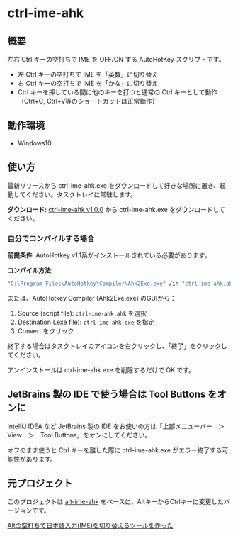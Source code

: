 # ctrl-ime-ahk

## 概要

左右 Ctrl キーの空打ちで IME を OFF/ON する AutoHotKey スクリプトです。

* 左 Ctrl キーの空打ちで IME を「英数」に切り替え
* 右 Ctrl キーの空打ちで IME を「かな」に切り替え
* Ctrl キーを押している間に他のキーを打つと通常の Ctrl キーとして動作（Ctrl+C, Ctrl+V等のショートカットは正常動作）

## 動作環境

* Windows10

## 使い方

最新リリースから ctrl-ime-ahk.exe をダウンロードして好きな場所に置き、起動してください。タスクトレイに常駐します。

**ダウンロード:** [ctrl-ime-ahk v1.0.0](https://github.com/AugusTaro/ctrl-ime-ahk/releases/download/1.0.0/ctrl-ime-ahk.exe) から ctrl-ime-ahk.exe をダウンロードしてください。

### 自分でコンパイルする場合

**前提条件**: AutoHotkey v1.1系がインストールされている必要があります。

**コンパイル方法:**
```bash
"C:\Program Files\AutoHotkey\Compiler\Ahk2Exe.exe" /in "ctrl-ime-ahk.ahk" /out "ctrl-ime-ahk.exe"
```

または、AutoHotkey Compiler (Ahk2Exe.exe) のGUIから：
1. Source (script file): `ctrl-ime-ahk.ahk` を選択
2. Destination (.exe file): `ctrl-ime-ahk.exe` を指定
3. Convert をクリック

終了する場合はタスクトレイのアイコンを右クリックし、「終了」をクリックしてください。

アンインストールは ctrl-ime-ahk.exe を削除するだけで OK です。

## JetBrains 製の IDE で使う場合は Tool Buttons をオンに

IntelliJ IDEA など JetBrains 製の IDE をお使いの方は「上部メニューバー　＞　View　＞　Tool Buttons」をオンにしてください。

オフのまま使うと Ctrl キーを離した際に ctrl-ime-ahk.exe がエラー終了する可能性があります。

## 元プロジェクト

このプロジェクトは [alt-ime-ahk](https://github.com/karakaram/alt-ime-ahk) をベースに、AltキーからCtrlキーに変更したバージョンです。

[Altの空打ちで日本語入力(IME)を切り替えるツールを作った](http://www.karakaram.com/alt-ime-on-off/)

